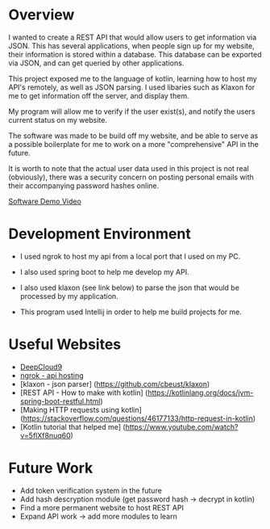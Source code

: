 # Overview

I wanted to create a REST API that would allow users to
get information via JSON. This has several applications,
when people sign up for my website, their information
is stored within a database. This database can be
exported via JSON, and can get queried by other
applications.

This project exposed me to the language of kotlin, 
learning how to host my API's remotely, as well 
as JSON parsing. I used libaries such as
Klaxon for me to get information off the server,
and display them.

My program will allow me to verify if the user
exist(s), and notify the users current
status on my website.

The software was made to be build off my website, and
be able to serve as a possible boilerplate for me
to work on a more "comprehensive" API in the future.

It is worth to note that the actual user data used
in this project is not real (obviously), there 
was a security concern on posting personal emails
with their accompanying password hashes online. 

[Software Demo Video](https://youtu.be/TPgNCJJGOtc)

# Development Environment

* I used ngrok to host my api from a local port that I used on my PC. 

* I also used spring boot to help me develop my API.

* I also used klaxon (see link below) to parse the json that would be processed by my application.

* This program used Intellij in order to help me build projects for me.


# Useful Websites

* [DeepCloud9](http://dc9.x10host.com/)
* [ngrok - api hosting](https://ngrok.com/)
* [klaxon - json parser] (https://github.com/cbeust/klaxon)
* [REST API - How to make with kotlin] (https://kotlinlang.org/docs/jvm-spring-boot-restful.html)
* [Making HTTP requests using kotlin] (https://stackoverflow.com/questions/46177133/http-request-in-kotlin)
* [Kotlin tutorial that helped me] (https://www.youtube.com/watch?v=5flXf8nuq60)


# Future Work
* Add token verification system in the future
* Add hash descryption module (get password hash -> decrypt in kotlin)
* Find a more permanent website to host REST API
* Expand API work -> add more modules to learn